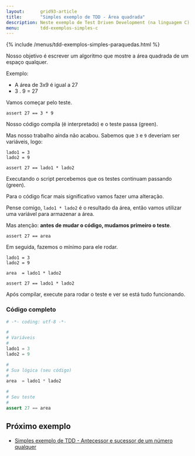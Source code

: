 ```yaml
---
layout:      grid93-article
title:       "Simples exemplo de TDD - Área quadrada"
description: Neste exemplo de Test Driven Development (na linguagem C) iremos encontrar desenvolver um pequeno algoritmo para descobrir área quadrada.
menu:        tdd-exemplos-simples-c
---
```


{% include /menus/tdd-exemplos-simples-paraquedas.html %}

Nosso objetivo é escrever um algoritmo que mostre a área quadrada de um espaço qualquer.

Exemplo:

* A área de 3x9 é igual a 27
* 3 . 9 = 27

Vamos começar pelo teste.

    assert 27 == 3 * 9
    
Nosso código compila (é interpretado) e o teste passa (green).

Mas nosso trabalho ainda não acabou. Sabemos que `3` e `9` deveriam ser variáveis, logo:

    lado1 = 3
    lado2 = 9

    assert 27 == lado1 * lado2

Executando o script percebemos que os testes continuam passando (green).

Para o código ficar mais significativo vamos fazer uma alteração.

Pense comigo, `lado1 * lado2` é o resultado da área, então vamos utilizar uma variável para armazenar a área.

Mas atenção: __antes de mudar o código, mudamos primeiro o teste__.

    assert 27 == area

Em seguida, fazemos o mínimo para ele rodar.

    lado1 = 3
    lado2 = 9

    area  = lado1 * lado2

    assert 27 == lado1 * lado2

Após compilar, execute para rodar o teste e ver se está tudo funcionando.



### Código completo

```python
# -*- coding: utf-8 -*-

#
# Variáveis
#
lado1 = 3
lado2 = 9

#
# Sua lógica (seu código)
#
area  = lado1 * lado2

#
# Seu teste
#
assert 27 == area
```


Próximo exemplo
---

- [Simples exemplo de TDD - Antecessor e sucessor de um número qualquer](/tdd/exemplo-tdd-antecessor-sucessor/)

